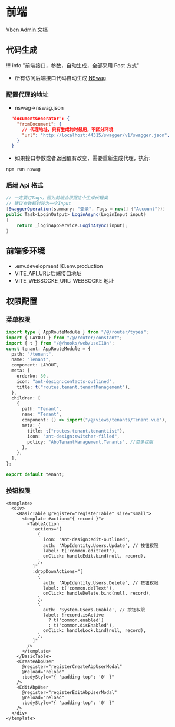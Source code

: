 # 前端

[Vben Admin 文档](https://vvbin.cn/doc-next/)

## 代码生成

!!! info "前端接口，参数，自动生成，全部采用 Post 方式"

- 所有访问后端接口代码自动生成 [NSwag](https://github.com/RicoSuter/NSwag)

### 配置代理的地址

- nswag->nswag.json

```json
  "documentGenerator": {
    "fromDocument": {
      // 代理地址，只有生成的时候用，不区分环境
      "url": "http://localhost:44315/swagger/v1/swagger.json",
    }
  }
```

- 如果接口参数或者返回值有改变，需要重新生成代理，执行:

```bash
npm run nswag
```

### 后端 Api 格式

```csharp
// 一定要打Tags，因为前端会根据这个生成代理类
// 建议参数都封装为一个Input
[SwaggerOperation(summary: "登录", Tags = new[] {"Account"})]
public Task<LoginOutput> LoginAsync(LoginInput input)
{
    return _loginAppService.LoginAsync(input);
}
```

## 前端多环境

- .env.development 和.env.production
- VITE_API_URL:后端接口地址
- VITE_WEBSOCKE_URL: WEBSOCKE 地址

## 权限配置

### 菜单权限

```ts
import type { AppRouteModule } from "/@/router/types";
import { LAYOUT } from "/@/router/constant";
import { t } from "/@/hooks/web/useI18n";
const tenant: AppRouteModule = {
  path: "/tenant",
  name: "Tenant",
  component: LAYOUT,
  meta: {
    orderNo: 30,
    icon: "ant-design:contacts-outlined",
    title: t("routes.tenant.tenantManagement"),
  },
  children: [
    {
      path: "Tenant",
      name: "Tenant",
      component: () => import("/@/views/tenants/Tenant.vue"),
      meta: {
        title: t("routes.tenant.tenantList"),
        icon: "ant-design:switcher-filled",
        policy: "AbpTenantManagement.Tenants", //菜单权限
      },
    },
  ],
};

export default tenant;
```

### 按钮权限

```vue
<template>
  <div>
    <BasicTable @register="registerTable" size="small">
      <template #action="{ record }">
        <TableAction
          :actions="[
            {
              icon: 'ant-design:edit-outlined',
              auth: 'AbpIdentity.Users.Update', // 按钮权限
              label: t('common.editText'),
              onClick: handleEdit.bind(null, record),
            },
          ]"
          :dropDownActions="[
            {
              auth: 'AbpIdentity.Users.Delete', // 按钮权限
              label: t('common.delText'),
              onClick: handleDelete.bind(null, record),
            },
            {
              auth: 'System.Users.Enable', // 按钮权限
              label: !record.isActive
                ? t('common.enabled')
                : t('common.disEnabled'),
              onClick: handleLock.bind(null, record),
            },
          ]"
        />
      </template>
    </BasicTable>
    <CreateAbpUser
      @register="registerCreateAbpUserModal"
      @reload="reload"
      :bodyStyle="{ 'padding-top': '0' }"
    />
    <EditAbpUser
      @register="registerEditAbpUserModal"
      @reload="reload"
      :bodyStyle="{ 'padding-top': '0' }"
    />
  </div>
</template>
```
